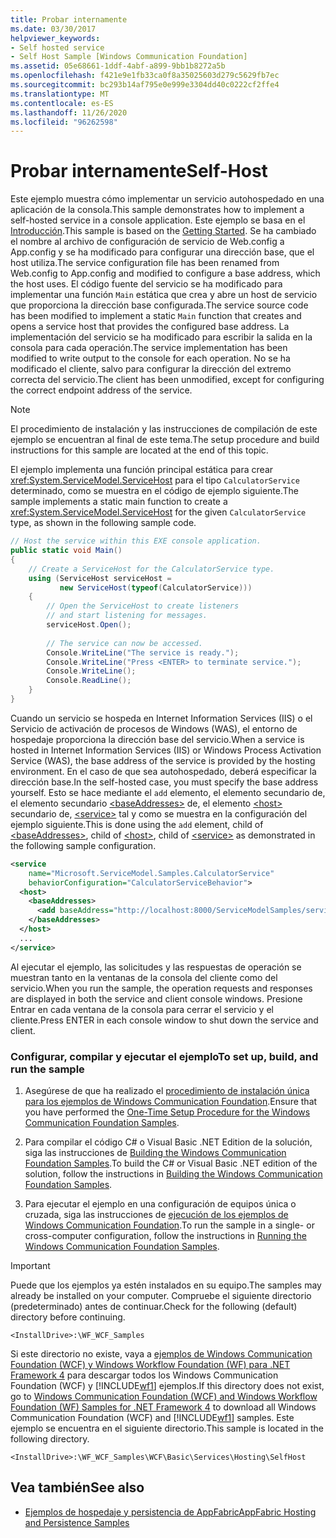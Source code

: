 ```yaml
---
title: Probar internamente
ms.date: 03/30/2017
helpviewer_keywords:
- Self hosted service
- Self Host Sample [Windows Communication Foundation]
ms.assetid: 05e68661-1ddf-4abf-a899-9bb1b8272a5b
ms.openlocfilehash: f421e9e1fb33ca0f8a35025603d279c5629fb7ec
ms.sourcegitcommit: bc293b14af795e0e999e3304dd40c0222cf2ffe4
ms.translationtype: MT
ms.contentlocale: es-ES
ms.lasthandoff: 11/26/2020
ms.locfileid: "96262598"
---
```

# <a name="self-host"></a><span data-ttu-id="c5b85-102">Probar internamente</span><span class="sxs-lookup"><span data-stu-id="c5b85-102">Self-Host</span></span>

<span data-ttu-id="c5b85-103">Este ejemplo muestra cómo implementar un servicio autohospedado en una aplicación de la consola.</span><span class="sxs-lookup"><span data-stu-id="c5b85-103">This sample demonstrates how to implement a self-hosted service in a console application.</span></span> <span data-ttu-id="c5b85-104">Este ejemplo se basa en el [Introducción](getting-started-sample.md).</span><span class="sxs-lookup"><span data-stu-id="c5b85-104">This sample is based on the [Getting Started](getting-started-sample.md).</span></span> <span data-ttu-id="c5b85-105">Se ha cambiado el nombre al archivo de configuración de servicio de Web.config a App.config y se ha modificado para configurar una dirección base, que el host utiliza.</span><span class="sxs-lookup"><span data-stu-id="c5b85-105">The service configuration file has been renamed from Web.config to App.config and modified to configure a base address, which the host uses.</span></span> <span data-ttu-id="c5b85-106">El código fuente del servicio se ha modificado para implementar una función `Main` estática que crea y abre un host de servicio que proporciona la dirección base configurada.</span><span class="sxs-lookup"><span data-stu-id="c5b85-106">The service source code has been modified to implement a static `Main` function that creates and opens a service host that provides the configured base address.</span></span> <span data-ttu-id="c5b85-107">La implementación del servicio se ha modificado para escribir la salida en la consola para cada operación.</span><span class="sxs-lookup"><span data-stu-id="c5b85-107">The service implementation has been modified to write output to the console for each operation.</span></span> <span data-ttu-id="c5b85-108">No se ha modificado el cliente, salvo para configurar la dirección del extremo correcta del servicio.</span><span class="sxs-lookup"><span data-stu-id="c5b85-108">The client has been unmodified, except for configuring the correct endpoint address of the service.</span></span>  
  
> [!NOTE]
> <span data-ttu-id="c5b85-109">El procedimiento de instalación y las instrucciones de compilación de este ejemplo se encuentran al final de este tema.</span><span class="sxs-lookup"><span data-stu-id="c5b85-109">The setup procedure and build instructions for this sample are located at the end of this topic.</span></span>  
  
 <span data-ttu-id="c5b85-110">El ejemplo implementa una función principal estática para crear <xref:System.ServiceModel.ServiceHost> para el tipo `CalculatorService` determinado, como se muestra en el código de ejemplo siguiente.</span><span class="sxs-lookup"><span data-stu-id="c5b85-110">The sample implements a static main function to create a <xref:System.ServiceModel.ServiceHost> for the given `CalculatorService` type, as shown in the following sample code.</span></span>  
  
```csharp
// Host the service within this EXE console application.  
public static void Main()  
{  
    // Create a ServiceHost for the CalculatorService type.  
    using (ServiceHost serviceHost =
           new ServiceHost(typeof(CalculatorService)))  
    {  
        // Open the ServiceHost to create listeners
        // and start listening for messages.  
        serviceHost.Open();  
  
        // The service can now be accessed.  
        Console.WriteLine("The service is ready.");  
        Console.WriteLine("Press <ENTER> to terminate service.");  
        Console.WriteLine();  
        Console.ReadLine();  
    }  
}  
```  
  
 <span data-ttu-id="c5b85-111">Cuando un servicio se hospeda en Internet Information Services (IIS) o el Servicio de activación de procesos de Windows (WAS), el entorno de hospedaje proporciona la dirección base del servicio.</span><span class="sxs-lookup"><span data-stu-id="c5b85-111">When a service is hosted in Internet Information Services (IIS) or Windows Process Activation Service (WAS), the base address of the service is provided by the hosting environment.</span></span> <span data-ttu-id="c5b85-112">En el caso de que sea autohospedado, deberá especificar la dirección base.</span><span class="sxs-lookup"><span data-stu-id="c5b85-112">In the self-hosted case, you must specify the base address yourself.</span></span> <span data-ttu-id="c5b85-113">Esto se hace mediante el `add` elemento, el elemento secundario de, el elemento secundario [\<baseAddresses>](../../configure-apps/file-schema/wcf/baseaddresses.md) de, el elemento [\<host>](../../configure-apps/file-schema/wcf/host.md) secundario de, [\<service>](../../configure-apps/file-schema/wcf/service.md) tal y como se muestra en la configuración del ejemplo siguiente.</span><span class="sxs-lookup"><span data-stu-id="c5b85-113">This is done using the `add` element, child of [\<baseAddresses>](../../configure-apps/file-schema/wcf/baseaddresses.md), child of [\<host>](../../configure-apps/file-schema/wcf/host.md), child of [\<service>](../../configure-apps/file-schema/wcf/service.md) as demonstrated in the following sample configuration.</span></span>  
  
```xml  
<service
    name="Microsoft.ServiceModel.Samples.CalculatorService"  
    behaviorConfiguration="CalculatorServiceBehavior">  
  <host>  
    <baseAddresses>  
      <add baseAddress="http://localhost:8000/ServiceModelSamples/service"/>  
    </baseAddresses>  
  </host>  
  ...  
</service>  
```  
  
 <span data-ttu-id="c5b85-114">Al ejecutar el ejemplo, las solicitudes y las respuestas de operación se muestran tanto en la ventanas de la consola del cliente como del servicio.</span><span class="sxs-lookup"><span data-stu-id="c5b85-114">When you run the sample, the operation requests and responses are displayed in both the service and client console windows.</span></span> <span data-ttu-id="c5b85-115">Presione Entrar en cada ventana de la consola para cerrar el servicio y el cliente.</span><span class="sxs-lookup"><span data-stu-id="c5b85-115">Press ENTER in each console window to shut down the service and client.</span></span>  
  
### <a name="to-set-up-build-and-run-the-sample"></a><span data-ttu-id="c5b85-116">Configurar, compilar y ejecutar el ejemplo</span><span class="sxs-lookup"><span data-stu-id="c5b85-116">To set up, build, and run the sample</span></span>  
  
1. <span data-ttu-id="c5b85-117">Asegúrese de que ha realizado el [procedimiento de instalación única para los ejemplos de Windows Communication Foundation](one-time-setup-procedure-for-the-wcf-samples.md).</span><span class="sxs-lookup"><span data-stu-id="c5b85-117">Ensure that you have performed the [One-Time Setup Procedure for the Windows Communication Foundation Samples](one-time-setup-procedure-for-the-wcf-samples.md).</span></span>  
  
2. <span data-ttu-id="c5b85-118">Para compilar el código C# o Visual Basic .NET Edition de la solución, siga las instrucciones de [Building the Windows Communication Foundation Samples](building-the-samples.md).</span><span class="sxs-lookup"><span data-stu-id="c5b85-118">To build the C# or Visual Basic .NET edition of the solution, follow the instructions in [Building the Windows Communication Foundation Samples](building-the-samples.md).</span></span>  
  
3. <span data-ttu-id="c5b85-119">Para ejecutar el ejemplo en una configuración de equipos única o cruzada, siga las instrucciones de [ejecución de los ejemplos de Windows Communication Foundation](running-the-samples.md).</span><span class="sxs-lookup"><span data-stu-id="c5b85-119">To run the sample in a single- or cross-computer configuration, follow the instructions in [Running the Windows Communication Foundation Samples](running-the-samples.md).</span></span>  
  
> [!IMPORTANT]
> <span data-ttu-id="c5b85-120">Puede que los ejemplos ya estén instalados en su equipo.</span><span class="sxs-lookup"><span data-stu-id="c5b85-120">The samples may already be installed on your computer.</span></span> <span data-ttu-id="c5b85-121">Compruebe el siguiente directorio (predeterminado) antes de continuar.</span><span class="sxs-lookup"><span data-stu-id="c5b85-121">Check for the following (default) directory before continuing.</span></span>  
>
> `<InstallDrive>:\WF_WCF_Samples`  
>
> <span data-ttu-id="c5b85-122">Si este directorio no existe, vaya a [ejemplos de Windows Communication Foundation (WCF) y Windows Workflow Foundation (WF) para .NET Framework 4](https://www.microsoft.com/download/details.aspx?id=21459) para descargar todos los Windows Communication Foundation (WCF) y [!INCLUDE[wf1](../../../../includes/wf1-md.md)] ejemplos.</span><span class="sxs-lookup"><span data-stu-id="c5b85-122">If this directory does not exist, go to [Windows Communication Foundation (WCF) and Windows Workflow Foundation (WF) Samples for .NET Framework 4](https://www.microsoft.com/download/details.aspx?id=21459) to download all Windows Communication Foundation (WCF) and [!INCLUDE[wf1](../../../../includes/wf1-md.md)] samples.</span></span> <span data-ttu-id="c5b85-123">Este ejemplo se encuentra en el siguiente directorio.</span><span class="sxs-lookup"><span data-stu-id="c5b85-123">This sample is located in the following directory.</span></span>  
>
> `<InstallDrive>:\WF_WCF_Samples\WCF\Basic\Services\Hosting\SelfHost`  
  
## <a name="see-also"></a><span data-ttu-id="c5b85-124">Vea también</span><span class="sxs-lookup"><span data-stu-id="c5b85-124">See also</span></span>

- <span data-ttu-id="c5b85-125">[Ejemplos de hospedaje y persistencia de AppFabric](/previous-versions/appfabric/ff383418(v=azure.10))</span><span class="sxs-lookup"><span data-stu-id="c5b85-125">[AppFabric Hosting and Persistence Samples](/previous-versions/appfabric/ff383418(v=azure.10))</span></span>
